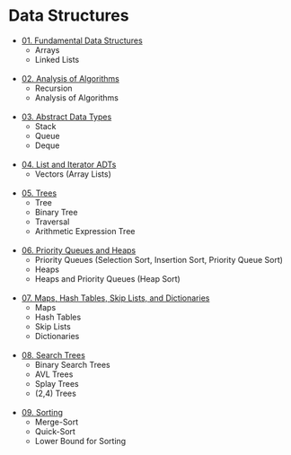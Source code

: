 # Data Structures

- [01. Fundamental Data Structures](./01.%20Fundamental%20Data%20Structures)
  - Arrays 
  - Linked Lists<br><br>
- [02. Analysis of Algorithms](./02.%20Analysis%20of%20Algorithms)
  - Recursion
  - Analysis of Algorithms<br><br>
- [03. Abstract Data Types](./03.%20Abstract%20Data%20Types)
  - Stack
  - Queue
  - Deque<br><br>
- [04. List and Iterator ADTs](./04.%20List%20and%20Iterator%20ADTs)
  - Vectors (Array Lists)<br><br>
- [05. Trees](./05.%20Trees)
  - Tree
  - Binary Tree
  - Traversal
  - Arithmetic Expression Tree<br><br>
- [06. Priority Queues and Heaps](./06.%20Priority%20Queues%20and%20Heaps)
  - Priority Queues (Selection Sort, Insertion Sort, Priority Queue Sort)
  - Heaps
  - Heaps and Priority Queues (Heap Sort)<br><br>
- [07. Maps, Hash Tables, Skip Lists, and Dictionaries](./07.%20Maps,%20Hash%20Tables,%20Skip%20Lists,%20and%20Dictionaries)
  - Maps
  - Hash Tables
  - Skip Lists
  - Dictionaries<br><br>
- [08. Search Trees](./08.%20Search%20Trees)
  - Binary Search Trees
  - AVL Trees
  - Splay Trees
  - (2,4) Trees<br><br>
- [09. Sorting](./09.%20Sorting)
  - Merge-Sort
  - Quick-Sort
  - Lower Bound for Sorting

